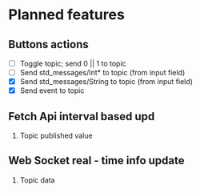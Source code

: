 # Planned features
## Buttons actions

- [ ] Toggle topic; send 0 || 1 to topic
- [ ] Send std_messages/Int* to topic (from input field)
- [x] Send std_messages/String to topic (from input field)
- [x] Send event to topic

## Fetch Api interval based upd
1. Topic published value

## Web Socket real - time info update

1. Topic data